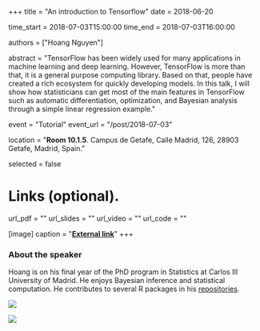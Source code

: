 +++
title = "An introduction to Tensorflow"
date = 2018-06-20

time_start = 2018-07-03T15:00:00
time_end = 2018-07-03T16:00:00

authors = ["Hoang Nguyen"]

abstract = "TensorFlow has been widely used for many applications in machine learning and deep learning. However, TensorFlow is more than that, it is a general purpose computing library. Based on that, people have created a rich ecosystem for quickly developing models. In this talk, I will show how statisticians can get most of the main features in TensorFlow such as automatic differentiation, optimization, and Bayesian analysis through a simple linear regression example."

event = "Tutorial"
event_url = "/post/2018-07-03"

location = "**Room 10.1.5**. Campus de Getafe, Calle Madrid, 126, 28903 Getafe, Madrid, Spain."

selected = false

# Links (optional).
url_pdf = ""
url_slides = ""
url_video = ""
url_code = ""

[image]
  caption = "[**External link**](http://hoanguc3m.github.io/)"
+++

### About the speaker

Hoang is on his final year of the PhD program in Statistics at Carlos III University of Madrid. He enjoys Bayesian inference and statistical computation. He contributes to several R packages in his [repositories](https://github.com/hoanguc3m/).

![](/img/sessions/2018-07-03-0.jpg)

![](/img/sessions/2018-07-03-1.jpg)
